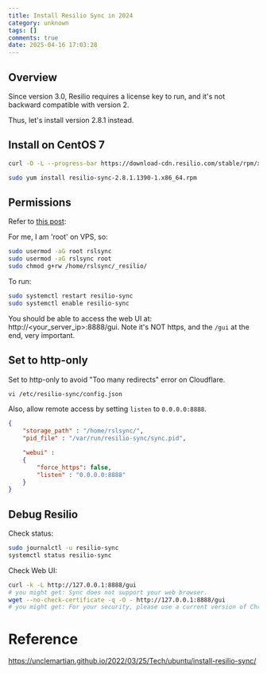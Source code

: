 ```yaml
---
title: Install Resilio Sync in 2024
category: unknown
tags: []
comments: true
date: 2025-04-16 17:03:28
---
```


## Overview

Since version 3.0, Resilio requires a license key to run, and it's not backward compatible with version 2.

Thus, let's install version 2.8.1 instead.

## Install on CentOS 7

```bash
curl -O -L --progress-bar https://download-cdn.resilio.com/stable/rpm/x86_64/0/resilio-sync-2.8.1.1390-1.x86_64.rpm

sudo yum install resilio-sync-2.8.1.1390-1.x86_64.rpm
```

## Permissions

Refer to [this post](https://help.resilio.com/hc/en-us/articles/206178924-Installing-Sync-package-on-Linux):

For me, I am 'root' on VPS, so: 

```bash
sudo usermod -aG root rslsync
sudo usermod -aG rslsync root
sudo chmod g+rw /home/rslsync/_resilio/
```

To run: 

```bash
sudo systemctl restart resilio-sync
sudo systemctl enable resilio-sync
```

You should be able to access the web UI at: http://<your_server_ip>:8888/gui. Note it's NOT https, and the `/gui` at the end, very important.

## Set to http-only

Set to http-only to avoid "Too many redirects" error on Cloudflare.

```bash
vi /etc/resilio-sync/config.json
```

Also, allow remote access by setting `listen` to `0.0.0.0:8888`.

```json
{
    "storage_path" : "/home/rslsync/",
    "pid_file" : "/var/run/resilio-sync/sync.pid",

    "webui" :
    {
        "force_https": false,
        "listen" : "0.0.0.0:8888"
    }
}
```

## Debug Resilio

Check status:

```bash
sudo journalctl -u resilio-sync
systemctl status resilio-sync
```

Check Web UI:

```bash
curl -k -L http://127.0.0.1:8888/gui
# you might get: Sync does not support your web browser.
wget --no-check-certificate -q -O - http://127.0.0.1:8888/gui
# you might get: For your security, please use a current version of Chrome or Firefox.
```

# Reference

https://unclemartian.github.io/2022/03/25/Tech/ubuntu/install-resilio-sync/
